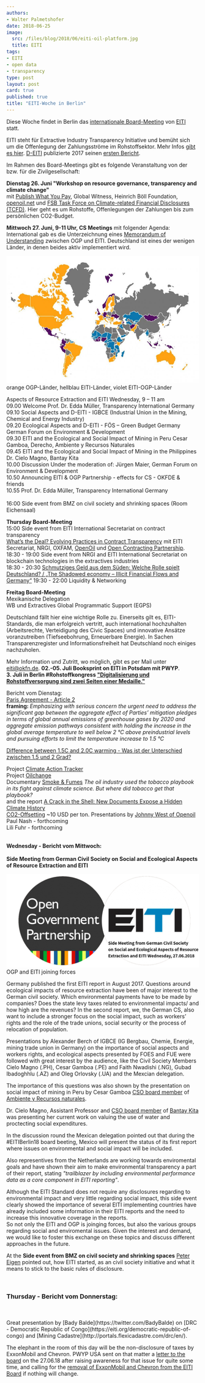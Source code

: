 ```yaml
---
authors: 
- Walter Palmetshofer
date: 2018-06-25
image:
  src: /files/blog/2018/06/eiti-oil-platform.jpg
  title: EITI
tags:
- EITI
- open data 
- transparency
type: post
layout: post
card: true
published: true
title: "EITI-Woche in Berlin" 
---
```

Diese Woche findet in Berlin das [internationale Board-Meeting](https://eiti.org/document/40th-board-meeting) von [EITI](https://www.eiti.org) statt.

EITI steht für Extractive Industry Transparency Initiative und bemüht sich um die Offenlegung der Zahlungsströme im Rohstoffsektor. 
Mehr Infos [gibt es hier](https://okfn.de/blog/2017/09/Erster-EITI-Bericht-veroeffentlicht/). [D-EITI](http://d-eiti.de) publizierte 2017 seinen [ersten Bericht](www.d-eiti.de/wp-content/uploads/2017/08/1_D-EITI_Bericht_-fuer_-2016.pdf).<br>

Im Rahmen des Board-Meetings gibt es folgende Veranstaltung von der bzw. für die Zivilgesellschaft:

<b>Dienstag 26. Juni "Workshop on resource governance, transparency and climate change" </b><br>
mit [Publish What You Pay](http://www.publishwhatyoupay.org/learning/eiti-guide/), Global Witness, Heinrich Böll Foundation, [openoil.net](http://openoil.net/2017/06/21/where-are-your-countrys-oil-projects-on-the-climate-change-supply-curve/) und [FSB Task Force on Climate-related Financial Disclosures (TCFD)](https://www.fsb-tcfd.org/). Hier geht es um Rohstoffe, Offenlegungen der Zahlungen bis zum persönlichen CO2-Budget.

<b>Mittwoch 27. Juni, 9-11 Uhr, CS Meetings</b> mit folgender Agenda:<br>
International gab es die Unterzeichnung eines [Memorandum of Understanding](https://eiti.org/news/ogp-eiti-creating-transparency-circle) zwischen OGP und EITI. Deutschland ist eines der wenigen Länder, in denen beides aktiv implementiert wird.


![lila beide, orange OGP, hellblau EITI](/files/blog/2018/06/eiti-ogp-countries.png "joinging forces EITI-OGP")orange OGP-Länder, hellblau EITI-Länder, violet EITI-OGP-Länder

Aspects of Resource Extraction and EITI Wednesday,  9 – 11 am<br>
09.00 Welcome Prof. Dr. Edda Müller, Transparency International Germany<br>
09.10 Social Aspects and D-EITI - IGBCE (Industrial Union in the Mining, Chemical and Energy Industry)<br>
09.20 Ecological Aspects and D-EITI - FÖS – Green Budget Germany German Forum on Environment & Development<br>
09.30 EITI and the Ecological and Social Impact of Mining in Peru Cesar Gamboa, Derecho, Ambiente y Recursos Naturales<br>
09.45 EITI and the Ecological and Social Impact of Mining in the Philippines Dr. Cielo Magno, Bantay Kita<br>
10.00 Discussion Under the moderation of: Jürgen Maier, German Forum on Environment & Development<br>
10.50 Announcing EITI & OGP Partnership - effects for CS - OKFDE & friends<br>
10.55 Prof. Dr. Edda Müller, Transparency International Germany<br>
<br>
16:00 Side event from BMZ on civil society and shrinking spaces (Room Eichensaal)

<b>Thursday Board-Meeting</b><br>
15:00 Side event from EITI International Secretariat on contract transparency<br>
[What’s the Deal? Evolving Practices in Contract Transparency](https://resourcegovernance.org/events/discussion/whats-deal-evolving-practices-contract-transparency) mit EITI Secretariat, NRGI, OXFAM, [OpenOil](http://openoil.net) und [Open Contracting Partnership](https://www.open-contracting.org).<br>
18:30 - 19:00 Side event from NRGI and EITI International Secretariat on blockchain technologies in
the extractives industries <br>
18:30 - 20:30 [Schmutziges Geld aus dem Süden: Welche Rolle spielt Deutschland? / „The Shadowed economy – Illicit Financial Flows and Germany“](https://www.berlin.de/politische-bildung/veranstaltungen/veranstaltungen-der-berliner-landeszentrale/schmutziges-geld-aus-dem-sueden-welche-rolle-spielt-deutschland-712800.php)
19:30 - 22:00 Liquidity & Networking <br>

<b>Freitag Board-Meeting</b><br>
Mexikanische Delegation <br>
WB und Extractives Global Programmatic Support (EGPS) 



Deutschland fällt hier eine wichtige Rolle zu. Einerseits gilt es, EITI-Standards, die man erfolgreich vertritt, auch international hochzuhalten (Arbeitsrechte, Verteidigung des Civic Spaces) und innovative Ansätze voranzutreiben (Tiefseebohrung, Erneuerbare Energie). In Sachen Transparenzregister und Informationsfreiheit hat Deutschland noch einiges nachzuholen.

Mehr Information und Zutritt, wo möglich, gibt es per Mail unter eiti@okfn.de.
<a id="update"></a>
<b>02.-05. Juli Booksprint on EITI in Potsdam mit PWYP</b>.<br>
<b>3. Juli in Berlin #Rohstoffkongress ["Digitalisierung und Rohstoffversorgung sind zwei Seiten einer Medaille."](https://bdi.eu/termin/news/6-bdi-rohstoffkongress/)</b><br>

Bericht vom Dienstag:<br>
[Paris Agreement - Article 2](https://unfccc.int/resource/docs/2015/cop21/eng/l09.pdf)<br>
<b>framing: </b><i>Emphasizing with serious concern the urgent need to address the significant gap
between the aggregate effect of Parties’ mitigation pledges in terms of global annual
emissions of greenhouse gases by 2020 and aggregate emission pathways consistent with
holding the increase in the global average temperature to well below 2 °C above preindustrial
levels and pursuing efforts to limit the temperature increase to 1.5 °C</i><br>

[Difference between 1.5C and 2.0C warming - Was ist der Unterschied zwischen 1.5 und 2 Grad?](http://www.carbonbrief.org/wp-content/uploads/2016/04/1.5C-vs-2C-final.jpg)

Project [Climate Action Tracker](https://climateactiontracker.org)<br>
Project [Oilchange](http://priceofoil.org/category/resources/websites/)<br>
Documentary [Smoke & Fumes](https://www.smokeandfumes.org) <i>The oil industry used the tobacco playbook in its fight against climate science. But where did tobacco get that playbook? </i><br> and the report [A Crack in the Shell: New Documents Expose a Hidden Climate History](https://www.ciel.org/reports/a-crack-in-the-shell/)<br> 
[CO2-Offsetting](https://qz.com/974463/buying-carbon-credits-is-the-easiest-way-to-offset-your-carbon-footprint/) ~10 USD per ton. 
<a id="updatewednesday"></a>
Presentations by [Johnny West of Openoil](https://github.com/okfde/okfn.de/blob/master/files/blog/2018/06/20180626-Modelling-energy-transition-for-producing-countries.pptm) <br>
Paul Nash - forthcoming<br>
Lili Fuhr - forthcoming<br>
<br>

<b>Wednesday - Bericht vom Mittwoch:</b><br>
<br>
<b>Side Meeting from German Civil Society on Social and Ecological Aspects of Resource Extraction and EITI</b><br>

![OGP EITI joining forces](/files/blog/2018/06/ogpeiti-presentation.png "OGP EITI joining forces")OGP and EITI joining forces

Germany published the first EITI report in August 2017. Questions around ecological
impacts of resource extraction have been of major interest to the German civil society.
Which environmental payments have to be made by companies? Does the state
levy taxes related to environmental impacts/  and how high are the revenues? In the second
report, we, the German CS, also want to include a stronger focus on the social impact, such as
workers’ rights and the role of the trade unions, social security or the process of
relocation of population.

Presentations by Alexander Berch of IGBCE (IG Bergbau, Chemie, Energie, mining trade union in Germany) on the importance of social aspects and workers rights, and ecological aspects presented by FOES and FUE were followed with great interest by the audience, like the Civil Society Members Cielo Magno (.PH), Cesar Gamboa (.PE) and Faith Nwadishi (.NG), Gubad Ibadoghhlu (.AZ) and Oleg Orlovsky (.UA) and the Mexcian delegation.

The importance of this questions was also shown by the presentation on social impact of mining in Peru by Cesar Gamboa [CSO board member](https://eiti.org/contact/mr-cesar-gamboa) of [Ambiente y Recursos naturales](https://www.dar.org.pe).

Dr. Cielo Magno, Assistant Professor and [CSO board member](https://eiti.org/contact/ms-cielo-magno) of [Bantay Kita](http://www.bantaykita.ph) was presenting her current work on valuing the use of water and proctecting social expenditures.

In the discussion round the Mexican delegation pointed out that during the #EITIBerlin18 board beeting, Mexico will present the status of its first report where issues on environmental and social impact will be included.

Also representives from the Netherlands are working towards enviromental goals and have shown their aim to make 
environmental transparency a part of their report, stating <i>"trailblazer by including environmental performance data as a core component in EITI reporting"</i>.

Although the EITI Standard does not require any disclosures regarding to environmental impact and very little regarding social impact, this side event clearly showed the importance of several EITI implementing countries have already included some information in their EITI reports and the need to increase this innovative coverage in the reports.  
<a id="updatethursday"></a>
So not only the EITI and OGP is joinging forces, but also the various groups regarding social and enviromental issues.
Given the interest and demand, we would like to foster this exchange on these topics and discuss different approaches in the future.

At the <b>Side event from BMZ on civil society and shrinking spaces</b> [Peter Eigen](https://en.wikipedia.org/wiki/Peter_Eigen) pointed out, how EITI started, as an civil society initiative and what it means to stick to the basic rules of disclosure.<br>

<br>
<h3>Thursday - Bericht vom Donnerstag:</h3><br>
<br>
Great presentation by [Bady Balde](https://twitter.com/BadyBalde) on [DRC - Democratic Republic of Congo](https://eiti.org/democratic-republic-of-congo) and [Mining Cadastre](http://portals.flexicadastre.com/drc/en/). 

The elephant in the room of this day will be the non-disclosure of taxes by ExxonMobil and Chevron.
PWYP USA sent on that matter a [letter to the board](http://www.pwypusa.org/wp-content/uploads/2018/06/PWYP-US_EITI-Grievance-Process_27Jun18.pdf) on the 27.06.18 after raising awareness for that issue for quite some time, and calling for the [removal of ExxonMobil and Chevron from the EITI Board](http://www.pwypusa.org/pwyp-news/civil-society-organizations-call-on-exxonmobil-and-chevron-to-be-removed-from-the-eiti-board/) if nothing will change. 
